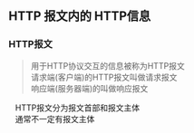 ## HTTP 报文内的 HTTP信息
### HTTP报文
> 用于HTTP协议交互的信息被称为HTTP报文    
> 请求端(客户端)的HTTP报文叫做请求报文    
> 响应端(服务器端)的叫做响应报文

    HTTP报文分为报文首部和报文主体    
    通常不一定有报文主体

